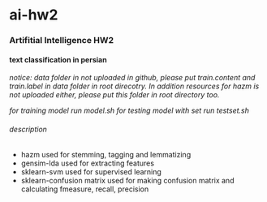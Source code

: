 # ai-hw2
### Artifitial Intelligence HW2

#### text classification in persian

*notice:
data folder in not uploaded in github, please put train.content and train.label in data folder in root direcotry. In addition resources for hazm is not uploaded either, please put this folder in root directory too.*

*for training model run model.sh
for testing model with set run testset.sh*

###### description
* hazm used for stemming, tagging and lemmatizing
* gensim-lda used for extracting features
* sklearn-svm used for supervised learning
* sklearn-confusion matrix used for making confusion matrix and calculating fmeasure, recall, precision